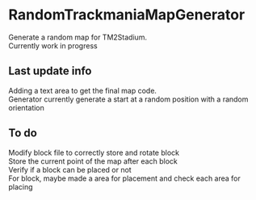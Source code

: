 # RandomTrackmaniaMapGenerator
Generate a random map for TM2Stadium.  
Currently work in progress

## Last update info
Adding a text area to get the final map code.  
Generator currently generate a start at a random position with a random orientation

## To do
Modify block file to correctly store and rotate block  
Store the current point of the map after each block  
Verify if a block can be placed or not  
For block, maybe made a area for placement and check each area for placing
